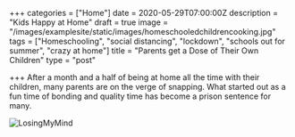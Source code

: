 +++
categories = ["Home"]
date = 2020-05-29T07:00:00Z
description = "Kids Happy at Home"
draft = true
image = "/images/examplesite/static/images/homeschooledchildrencooking.jpg"
tags = ["Homeschooling", "social distancing", "lockdown", "schools out for summer", "crazy at home"]
title = "Parents get a Dose of Their Own Children"
type = "post"

+++
After a month and a half of being at home all the time with their children, many parents are on the verge of snapping.  What started out as a fun time of bonding and quality time has become a prison sentence for many.

![LosingMyMind](images/CoronaHomeKidsMeme.jpg)
